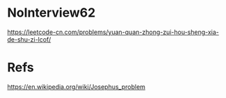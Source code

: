 # NoInterview62

https://leetcode-cn.com/problems/yuan-quan-zhong-zui-hou-sheng-xia-de-shu-zi-lcof/

# Refs

https://en.wikipedia.org/wiki/Josephus_problem
